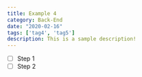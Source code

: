 ```yaml
---
title: Example 4
category: Back-End
date: "2020-02-16"
tags: ['tag4', 'tag5']
description: This is a sample description!
---
```


- [ ] Step 1
- [ ] Step 2
